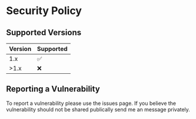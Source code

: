 # Security Policy

## Supported Versions

| Version | Supported          |
| ------- | ------------------ |
| 1.x     | :white_check_mark: |
| >1.x    | :x:                |

## Reporting a Vulnerability

To report a vulnerability please use the issues page. 
If you believe the vulnerability should not be shared publically send me an message privately.
